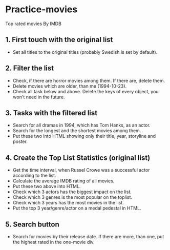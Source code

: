 # Practice-movies
Top rated movies By IMDB

## 1. First touch with the original list
* Set all titles to the original titles (probably Swedish is set by default).

## 2. Filter the list
* Check, if there are horror movies among them. If there are, delete them.
* Delete movies which are older, than me (1994-10-23).
* Check all task below and above. Delete the keys of every object, you won't need in the future.

## 3. Tasks with the filtered list
* Search for all dramas in 1994, which has Tom Hanks, as an actor.
* Search for the longest and the shortest movies among them.
* Put these two into HTML showing only their title, year, storyline and poster.

## 4. Create the Top List Statistics (original list)
* Get the time interval, when Russel Crowe was a successful actor according to the list.
* Calculate the average IMDB rating of all movies.
* Put these two above into HTML.
* Check which 3 actors has the biggest impact on the list.
* Check which 3 genres is the most popular on the toplist.
* Check which 3 years has the most movies in the list.
* Put the top 3 year/genre/actor on a medal pedestal in HTML.

## 5. Search button
* Search for movies by their release date. If there are more, than one, put the highest rated in the one-movie div.